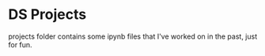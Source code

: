 # DS Projects
 
projects folder contains some ipynb files that I've worked on in the past, just for fun.

